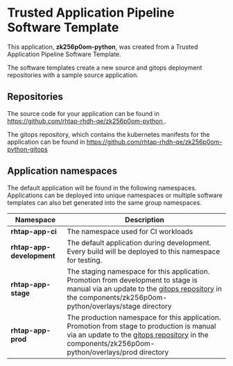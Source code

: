 # Trusted Application Pipeline Software Template

This application, **zk256p0om-python**, was created from a Trusted Application Pipeline Software Template.

The software templates create a new source and gitops deployment repositories with a sample source application. 

## Repositories

The source code for your application can be found in [https://github.com/rhtap-rhdh-qe/zk256p0om-python ](https://github.com/rhtap-rhdh-qe/zk256p0om-python ).
 
The gitops repository, which contains the kubernetes manifests for the application can be found in 
[https://github.com/rhtap-rhdh-qe/zk256p0om-python-gitops ](https://github.com/rhtap-rhdh-qe/zk256p0om-python-gitops ) 

## Application namespaces 

The default application will be found in the following namespaces. Applications can be deployed into unique namespaces or multiple software templates can also bet generated into the same group namespaces.  

|  Namespace   |  Description   |  
| -------- | -------- |
| **rhtap-app-ci** | The namespace used for CI workloads |
| **rhtap-app-development** | The default application during development. Every build will be deployed to this namespace for testing. |
| **rhtap-app-stage** | The staging namespace for this application. Promotion from development to stage is manual via an update to the [gitops repository](https://github.com/rhtap-rhdh-qe/zk256p0om-python-gitops ) in the components/zk256p0om-python/overlays/stage directory |
| **rhtap-app-prod** | The production namespace for this application. Promotion from stage to production is manual via an update to the [gitops repository](https://github.com/rhtap-rhdh-qe/zk256p0om-python-gitops ) in the components/zk256p0om-python/overlays/prod directory |